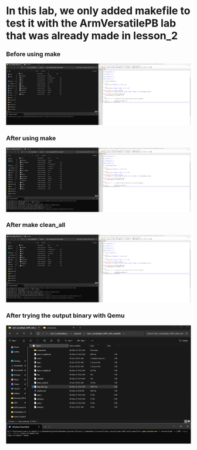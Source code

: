 # In this lab, we only added makefile to test it with the ArmVersatilePB lab that was already made in lesson_2

### Before using make
![alt text](<Lab_1/screenshots/1. Before using make.png>)


### After using make
![alt text](<Lab_1/screenshots/2. After usign make.png>)


### After make clean_all
![alt text](<Lab_1/screenshots/3. After make clean_all.png>)


### After trying the output binary with Qemu
![alt text](<Lab_1/screenshots/4. After trying the output binary with Qemu.png>)

